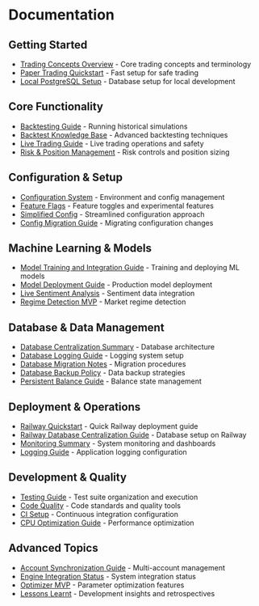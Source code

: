 # Documentation

## Getting Started
- [Trading Concepts Overview](TRADING_CONCEPTS_OVERVIEW.md) - Core trading concepts and terminology
- [Paper Trading Quickstart](PAPER_TRADING_QUICKSTART.md) - Fast setup for safe trading
- [Local PostgreSQL Setup](LOCAL_POSTGRESQL_SETUP.md) - Database setup for local development

## Core Functionality
- [Backtesting Guide](BACKTEST_GUIDE.md) - Running historical simulations
- [Backtest Knowledge Base](BACKTEST_KNOWLEDGE_BASE.md) - Advanced backtesting techniques
- [Live Trading Guide](LIVE_TRADING_GUIDE.md) - Live trading operations and safety
- [Risk & Position Management](RISK_AND_POSITION_MANAGEMENT.md) - Risk controls and position sizing

## Configuration & Setup
- [Configuration System](CONFIGURATION_SYSTEM_SUMMARY.md) - Environment and config management
- [Feature Flags](FEATURE_FLAGS.md) - Feature toggles and experimental features
- [Simplified Config](SIMPLIFIED_CONFIG.md) - Streamlined configuration approach
- [Config Migration Guide](CONFIG_MIGRATION_GUIDE.md) - Migrating configuration changes

## Machine Learning & Models
- [Model Training and Integration Guide](MODEL_TRAINING_AND_INTEGRATION_GUIDE.md) - Training and deploying ML models
- [Model Deployment Guide](MODEL_DEPLOYMENT_GUIDE.md) - Production model deployment
- [Live Sentiment Analysis](LIVE_SENTIMENT_ANALYSIS.md) - Sentiment data integration
- [Regime Detection MVP](REGIME_DETECTION_MVP.md) - Market regime detection

## Database & Data Management
- [Database Centralization Summary](DATABASE_CENTRALIZATION_SUMMARY.md) - Database architecture
- [Database Logging Guide](DATABASE_LOGGING_GUIDE.md) - Logging system setup
- [Database Migration Notes](DATABASE_MIGRATION_NOTES.md) - Migration procedures
- [Database Backup Policy](DATABASE_BACKUP_POLICY.md) - Data backup strategies
- [Persistent Balance Guide](PERSISTENT_BALANCE_GUIDE.md) - Balance state management

## Deployment & Operations
- [Railway Quickstart](RAILWAY_QUICKSTART.md) - Quick Railway deployment guide
- [Railway Database Centralization Guide](RAILWAY_DATABASE_CENTRALIZATION_GUIDE.md) - Database setup on Railway
- [Monitoring Summary](MONITORING_SUMMARY.md) - System monitoring and dashboards
- [Logging Guide](LOGGING_GUIDE.md) - Application logging configuration

## Development & Quality
- [Testing Guide](TESTING_GUIDE.md) - Test suite organization and execution
- [Code Quality](CODE_QUALITY.md) - Code standards and quality tools
- [CI Setup](CI_SETUP.md) - Continuous integration configuration
- [CPU Optimization Guide](CPU_OPTIMIZATION_GUIDE.md) - Performance optimization

## Advanced Topics
- [Account Synchronization Guide](ACCOUNT_SYNCHRONIZATION_GUIDE.md) - Multi-account management
- [Engine Integration Status](ENGINE_INTEGRATION_STATUS.md) - System integration status
- [Optimizer MVP](OPTIMIZER_MVP.md) - Parameter optimization features
- [Lessons Learnt](lessons-learnt.md) - Development insights and retrospectives
